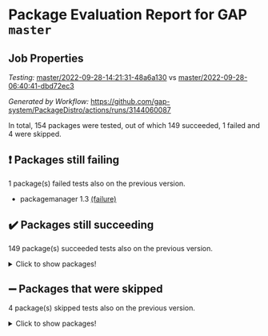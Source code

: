 # Package Evaluation Report for GAP `master`

## Job Properties

*Testing:* [master/2022-09-28-14:21:31-48a6a130](https://github.com/gap-system/PackageDistro/blob/data/reports/master/2022-09-28-14:21:31-48a6a130) vs [master/2022-09-28-06:40:41-dbd72ec3](https://github.com/gap-system/PackageDistro/blob/data/reports/master/2022-09-28-06:40:41-dbd72ec3)

*Generated by Workflow:* https://github.com/gap-system/PackageDistro/actions/runs/3144060087

In total, 154 packages were tested, out of which 149 succeeded, 1 failed and 4 were skipped.

## :exclamation: Packages still failing

1 package(s) failed tests also on the previous version.
- packagemanager 1.3 [(failure)](https://github.com/gap-system/PackageDistro/actions/runs/3144060087/jobs/5109870866)

## :heavy_check_mark: Packages still succeeding

149 package(s) succeeded tests also on the previous version.
<details><summary>Click to show packages!</summary>

- 4ti2interface 2022.09-01 [(success)](https://github.com/gap-system/PackageDistro/actions/runs/3144060087/jobs/5109855447)
- ace 5.6.1 [(success)](https://github.com/gap-system/PackageDistro/actions/runs/3144060087/jobs/5109855594)
- aclib 1.3.2 [(success)](https://github.com/gap-system/PackageDistro/actions/runs/3144060087/jobs/5109855747)
- agt 0.2 [(success)](https://github.com/gap-system/PackageDistro/actions/runs/3144060087/jobs/5109855865)
- alnuth 3.2.1 [(success)](https://github.com/gap-system/PackageDistro/actions/runs/3144060087/jobs/5109856002)
- anupq 3.2.6 [(success)](https://github.com/gap-system/PackageDistro/actions/runs/3144060087/jobs/5109856137)
- atlasrep 2.1.5 [(success)](https://github.com/gap-system/PackageDistro/actions/runs/3144060087/jobs/5109856312)
- autodoc 2022.07.10 [(success)](https://github.com/gap-system/PackageDistro/actions/runs/3144060087/jobs/5109856480)
- automata 1.15 [(success)](https://github.com/gap-system/PackageDistro/actions/runs/3144060087/jobs/5109856722)
- automgrp 1.3.2 [(success)](https://github.com/gap-system/PackageDistro/actions/runs/3144060087/jobs/5109856935)
- autpgrp 1.11 [(success)](https://github.com/gap-system/PackageDistro/actions/runs/3144060087/jobs/5109857107)
- cap 2022.09-20 [(success)](https://github.com/gap-system/PackageDistro/actions/runs/3144060087/jobs/5109857328)
- caratinterface 2.3.4 [(success)](https://github.com/gap-system/PackageDistro/actions/runs/3144060087/jobs/5109857490)
- cddinterface 2022.08.11 [(success)](https://github.com/gap-system/PackageDistro/actions/runs/3144060087/jobs/5109857624)
- circle 1.6.5 [(success)](https://github.com/gap-system/PackageDistro/actions/runs/3144060087/jobs/5109857741)
- classicpres 1.22 [(success)](https://github.com/gap-system/PackageDistro/actions/runs/3144060087/jobs/5109857853)
- cohomolo 1.6.10 [(success)](https://github.com/gap-system/PackageDistro/actions/runs/3144060087/jobs/5109857976)
- congruence 1.2.4 [(success)](https://github.com/gap-system/PackageDistro/actions/runs/3144060087/jobs/5109858121)
- corelg 1.56 [(success)](https://github.com/gap-system/PackageDistro/actions/runs/3144060087/jobs/5109858258)
- crime 1.6 [(success)](https://github.com/gap-system/PackageDistro/actions/runs/3144060087/jobs/5109858394)
- crisp 1.4.5 [(success)](https://github.com/gap-system/PackageDistro/actions/runs/3144060087/jobs/5109858531)
- crypting 0.10.2 [(success)](https://github.com/gap-system/PackageDistro/actions/runs/3144060087/jobs/5109858669)
- cryst 4.1.25 [(success)](https://github.com/gap-system/PackageDistro/actions/runs/3144060087/jobs/5109858794)
- crystcat 1.1.10 [(success)](https://github.com/gap-system/PackageDistro/actions/runs/3144060087/jobs/5109858919)
- ctbllib 1.3.4 [(success)](https://github.com/gap-system/PackageDistro/actions/runs/3144060087/jobs/5109859065)
- cubefree 1.19 [(success)](https://github.com/gap-system/PackageDistro/actions/runs/3144060087/jobs/5109859205)
- curlinterface 2.3.1 [(success)](https://github.com/gap-system/PackageDistro/actions/runs/3144060087/jobs/5109859331)
- cvec 2.7.6 [(success)](https://github.com/gap-system/PackageDistro/actions/runs/3144060087/jobs/5109859512)
- datastructures 0.2.7 [(success)](https://github.com/gap-system/PackageDistro/actions/runs/3144060087/jobs/5109859715)
- deepthought 1.0.5 [(success)](https://github.com/gap-system/PackageDistro/actions/runs/3144060087/jobs/5109859897)
- design 1.7 [(success)](https://github.com/gap-system/PackageDistro/actions/runs/3144060087/jobs/5109860044)
- difsets 2.3.1 [(success)](https://github.com/gap-system/PackageDistro/actions/runs/3144060087/jobs/5109860204)
- digraphs 1.6.0 [(success)](https://github.com/gap-system/PackageDistro/actions/runs/3144060087/jobs/5109860356)
- edim 1.3.6 [(success)](https://github.com/gap-system/PackageDistro/actions/runs/3144060087/jobs/5109860536)
- example 4.3.2 [(success)](https://github.com/gap-system/PackageDistro/actions/runs/3144060087/jobs/5109860715)
- examplesforhomalg 2022.08-04 [(success)](https://github.com/gap-system/PackageDistro/actions/runs/3144060087/jobs/5109860904)
- factint 1.6.3 [(success)](https://github.com/gap-system/PackageDistro/actions/runs/3144060087/jobs/5109861062)
- ferret 1.0.8 [(success)](https://github.com/gap-system/PackageDistro/actions/runs/3144060087/jobs/5109861203)
- fga 1.4.0 [(success)](https://github.com/gap-system/PackageDistro/actions/runs/3144060087/jobs/5109861341)
- fining 1.5.1 [(success)](https://github.com/gap-system/PackageDistro/actions/runs/3144060087/jobs/5109861455)
- float 1.0.3 [(success)](https://github.com/gap-system/PackageDistro/actions/runs/3144060087/jobs/5109861596)
- format 1.4.3 [(success)](https://github.com/gap-system/PackageDistro/actions/runs/3144060087/jobs/5109861739)
- forms 1.2.8 [(success)](https://github.com/gap-system/PackageDistro/actions/runs/3144060087/jobs/5109861916)
- fplsa 1.2.5 [(success)](https://github.com/gap-system/PackageDistro/actions/runs/3144060087/jobs/5109862051)
- fr 2.4.10 [(success)](https://github.com/gap-system/PackageDistro/actions/runs/3144060087/jobs/5109862164)
- francy 1.2.5 [(success)](https://github.com/gap-system/PackageDistro/actions/runs/3144060087/jobs/5109862284)
- fwtree 1.3 [(success)](https://github.com/gap-system/PackageDistro/actions/runs/3144060087/jobs/5109862421)
- gapdoc 1.6.6 [(success)](https://github.com/gap-system/PackageDistro/actions/runs/3144060087/jobs/5109862547)
- gauss 2022.09-01 [(success)](https://github.com/gap-system/PackageDistro/actions/runs/3144060087/jobs/5109862684)
- gaussforhomalg 2022.08-03 [(success)](https://github.com/gap-system/PackageDistro/actions/runs/3144060087/jobs/5109862827)
- gbnp 1.0.5 [(success)](https://github.com/gap-system/PackageDistro/actions/runs/3144060087/jobs/5109862958)
- generalizedmorphismsforcap 2022.08-01 [(success)](https://github.com/gap-system/PackageDistro/actions/runs/3144060087/jobs/5109863085)
- genss 1.6.8 [(success)](https://github.com/gap-system/PackageDistro/actions/runs/3144060087/jobs/5109863265)
- gradedmodules 2022.09-01 [(success)](https://github.com/gap-system/PackageDistro/actions/runs/3144060087/jobs/5109863424)
- gradedringforhomalg 2022.08-02 [(success)](https://github.com/gap-system/PackageDistro/actions/runs/3144060087/jobs/5109863595)
- grape 4.8.5 [(success)](https://github.com/gap-system/PackageDistro/actions/runs/3144060087/jobs/5109863742)
- groupoids 1.71 [(success)](https://github.com/gap-system/PackageDistro/actions/runs/3144060087/jobs/5109863850)
- grpconst 2.6.2 [(success)](https://github.com/gap-system/PackageDistro/actions/runs/3144060087/jobs/5109864062)
- guarana 0.96.3 [(success)](https://github.com/gap-system/PackageDistro/actions/runs/3144060087/jobs/5109864272)
- guava 3.17 [(success)](https://github.com/gap-system/PackageDistro/actions/runs/3144060087/jobs/5109864456)
- hap 1.47 [(success)](https://github.com/gap-system/PackageDistro/actions/runs/3144060087/jobs/5109864649)
- hapcryst 0.1.15 [(success)](https://github.com/gap-system/PackageDistro/actions/runs/3144060087/jobs/5109864828)
- hecke 1.5.3 [(success)](https://github.com/gap-system/PackageDistro/actions/runs/3144060087/jobs/5109865016)
- help 3.5 [(success)](https://github.com/gap-system/PackageDistro/actions/runs/3144060087/jobs/5109865234)
- homalg 2022.08-04 [(success)](https://github.com/gap-system/PackageDistro/actions/runs/3144060087/jobs/5109865410)
- homalgtocas 2022.09-01 [(success)](https://github.com/gap-system/PackageDistro/actions/runs/3144060087/jobs/5109865532)
- idrel 2.44 [(success)](https://github.com/gap-system/PackageDistro/actions/runs/3144060087/jobs/5109865671)
- images 1.3.1 [(success)](https://github.com/gap-system/PackageDistro/actions/runs/3144060087/jobs/5109865784)
- intpic 0.3.0 [(success)](https://github.com/gap-system/PackageDistro/actions/runs/3144060087/jobs/5109865913)
- io 4.7.3 [(success)](https://github.com/gap-system/PackageDistro/actions/runs/3144060087/jobs/5109866036)
- io_forhomalg 2022.09-01 [(success)](https://github.com/gap-system/PackageDistro/actions/runs/3144060087/jobs/5109866174)
- irredsol 1.4.3 [(success)](https://github.com/gap-system/PackageDistro/actions/runs/3144060087/jobs/5109866316)
- json 2.1.0 [(success)](https://github.com/gap-system/PackageDistro/actions/runs/3144060087/jobs/5109866448)
- jupyterkernel 1.4.1 [(success)](https://github.com/gap-system/PackageDistro/actions/runs/3144060087/jobs/5109866573)
- jupyterviz 1.5.6 [(success)](https://github.com/gap-system/PackageDistro/actions/runs/3144060087/jobs/5109866736)
- kan 1.34 [(success)](https://github.com/gap-system/PackageDistro/actions/runs/3144060087/jobs/5109866886)
- kbmag 1.5.10 [(success)](https://github.com/gap-system/PackageDistro/actions/runs/3144060087/jobs/5109867059)
- laguna 3.9.5 [(success)](https://github.com/gap-system/PackageDistro/actions/runs/3144060087/jobs/5109867221)
- liealgdb 2.2.1 [(success)](https://github.com/gap-system/PackageDistro/actions/runs/3144060087/jobs/5109867368)
- liepring 2.7 [(success)](https://github.com/gap-system/PackageDistro/actions/runs/3144060087/jobs/5109867520)
- liering 2.4.2 [(success)](https://github.com/gap-system/PackageDistro/actions/runs/3144060087/jobs/5109867677)
- linearalgebraforcap 2022.09-11 [(success)](https://github.com/gap-system/PackageDistro/actions/runs/3144060087/jobs/5109867815)
- localizeringforhomalg 2022.09-01 [(success)](https://github.com/gap-system/PackageDistro/actions/runs/3144060087/jobs/5109867945)
- loops 3.4.2 [(success)](https://github.com/gap-system/PackageDistro/actions/runs/3144060087/jobs/5109868085)
- lpres 1.0.3 [(success)](https://github.com/gap-system/PackageDistro/actions/runs/3144060087/jobs/5109868205)
- majoranaalgebras 1.4 [(success)](https://github.com/gap-system/PackageDistro/actions/runs/3144060087/jobs/5109868342)
- mapclass 1.4.6 [(success)](https://github.com/gap-system/PackageDistro/actions/runs/3144060087/jobs/5109868482)
- matgrp 0.70 [(success)](https://github.com/gap-system/PackageDistro/actions/runs/3144060087/jobs/5109868620)
- matricesforhomalg 2022.09-01 [(success)](https://github.com/gap-system/PackageDistro/actions/runs/3144060087/jobs/5109868757)
- modisom 2.5.3 [(success)](https://github.com/gap-system/PackageDistro/actions/runs/3144060087/jobs/5109868888)
- modulepresentationsforcap 2022.09-01 [(success)](https://github.com/gap-system/PackageDistro/actions/runs/3144060087/jobs/5109869034)
- modules 2022.09-01 [(success)](https://github.com/gap-system/PackageDistro/actions/runs/3144060087/jobs/5109869172)
- monoidalcategories 2022.09-09 [(success)](https://github.com/gap-system/PackageDistro/actions/runs/3144060087/jobs/5109869322)
- nconvex 2022.08-01 [(success)](https://github.com/gap-system/PackageDistro/actions/runs/3144060087/jobs/5109869506)
- nilmat 1.4.2 [(success)](https://github.com/gap-system/PackageDistro/actions/runs/3144060087/jobs/5109869692)
- nock 1.5 [(success)](https://github.com/gap-system/PackageDistro/actions/runs/3144060087/jobs/5109869860)
- normalizinterface 1.3.4 [(success)](https://github.com/gap-system/PackageDistro/actions/runs/3144060087/jobs/5109870005)
- nq 2.5.8 [(success)](https://github.com/gap-system/PackageDistro/actions/runs/3144060087/jobs/5109870157)
- numericalsgps 1.3.1 [(success)](https://github.com/gap-system/PackageDistro/actions/runs/3144060087/jobs/5109870303)
- openmath 11.5.1 [(success)](https://github.com/gap-system/PackageDistro/actions/runs/3144060087/jobs/5109870479)
- orb 4.9.0 [(success)](https://github.com/gap-system/PackageDistro/actions/runs/3144060087/jobs/5109870671)
- patternclass 2.4.2 [(success)](https://github.com/gap-system/PackageDistro/actions/runs/3144060087/jobs/5109871014)
- permut 2.0.4 [(success)](https://github.com/gap-system/PackageDistro/actions/runs/3144060087/jobs/5109871158)
- polenta 1.3.10 [(success)](https://github.com/gap-system/PackageDistro/actions/runs/3144060087/jobs/5109871308)
- polymaking 0.8.6 [(success)](https://github.com/gap-system/PackageDistro/actions/runs/3144060087/jobs/5109871441)
- primgrp 3.4.2 [(success)](https://github.com/gap-system/PackageDistro/actions/runs/3144060087/jobs/5109871660)
- profiling 2.5.0 [(success)](https://github.com/gap-system/PackageDistro/actions/runs/3144060087/jobs/5109871845)
- qpa 1.34 [(success)](https://github.com/gap-system/PackageDistro/actions/runs/3144060087/jobs/5109871985)
- quagroup 1.8.3 [(success)](https://github.com/gap-system/PackageDistro/actions/runs/3144060087/jobs/5109872114)
- radiroot 2.9 [(success)](https://github.com/gap-system/PackageDistro/actions/runs/3144060087/jobs/5109872243)
- rcwa 4.7.0 [(success)](https://github.com/gap-system/PackageDistro/actions/runs/3144060087/jobs/5109872403)
- rds 1.8 [(success)](https://github.com/gap-system/PackageDistro/actions/runs/3144060087/jobs/5109872555)
- recog 1.4.2 [(success)](https://github.com/gap-system/PackageDistro/actions/runs/3144060087/jobs/5109872694)
- repndecomp 1.2.1 [(success)](https://github.com/gap-system/PackageDistro/actions/runs/3144060087/jobs/5109872908)
- repsn 3.1.0 [(success)](https://github.com/gap-system/PackageDistro/actions/runs/3144060087/jobs/5109873115)
- resclasses 4.7.3 [(success)](https://github.com/gap-system/PackageDistro/actions/runs/3144060087/jobs/5109873268)
- ringsforhomalg 2022.09-01 [(success)](https://github.com/gap-system/PackageDistro/actions/runs/3144060087/jobs/5109873402)
- sco 2022.09-01 [(success)](https://github.com/gap-system/PackageDistro/actions/runs/3144060087/jobs/5109873537)
- scscp 2.3.1 [(success)](https://github.com/gap-system/PackageDistro/actions/runs/3144060087/jobs/5109873717)
- semigroups 5.0.2 [(success)](https://github.com/gap-system/PackageDistro/actions/runs/3144060087/jobs/5109873942)
- sglppow 2.2 [(success)](https://github.com/gap-system/PackageDistro/actions/runs/3144060087/jobs/5109874129)
- sgpviz 0.999.5 [(success)](https://github.com/gap-system/PackageDistro/actions/runs/3144060087/jobs/5109874250)
- simpcomp 2.1.14 [(success)](https://github.com/gap-system/PackageDistro/actions/runs/3144060087/jobs/5109874383)
- singular 2022.09.23 [(success)](https://github.com/gap-system/PackageDistro/actions/runs/3144060087/jobs/5109874538)
- sla 1.5.3 [(success)](https://github.com/gap-system/PackageDistro/actions/runs/3144060087/jobs/5109874671)
- smallgrp 1.5 [(success)](https://github.com/gap-system/PackageDistro/actions/runs/3144060087/jobs/5109874816)
- smallsemi 0.6.13 [(success)](https://github.com/gap-system/PackageDistro/actions/runs/3144060087/jobs/5109874996)
- sonata 2.9.4 [(success)](https://github.com/gap-system/PackageDistro/actions/runs/3144060087/jobs/5109875191)
- sophus 1.27 [(success)](https://github.com/gap-system/PackageDistro/actions/runs/3144060087/jobs/5109875438)
- spinsym 1.5.2 [(success)](https://github.com/gap-system/PackageDistro/actions/runs/3144060087/jobs/5109875644)
- standardff 0.9.4 [(success)](https://github.com/gap-system/PackageDistro/actions/runs/3144060087/jobs/5109875819)
- symbcompcc 1.3.2 [(success)](https://github.com/gap-system/PackageDistro/actions/runs/3144060087/jobs/5109876017)
- thelma 1.3 [(success)](https://github.com/gap-system/PackageDistro/actions/runs/3144060087/jobs/5109876234)
- tomlib 1.2.9 [(success)](https://github.com/gap-system/PackageDistro/actions/runs/3144060087/jobs/5109876405)
- toolsforhomalg 2022.09-07 [(success)](https://github.com/gap-system/PackageDistro/actions/runs/3144060087/jobs/5109876544)
- toric 1.9.5 [(success)](https://github.com/gap-system/PackageDistro/actions/runs/3144060087/jobs/5109876712)
- toricvarieties 2022.07.13 [(success)](https://github.com/gap-system/PackageDistro/actions/runs/3144060087/jobs/5109876859)
- transgrp 3.6.3 [(success)](https://github.com/gap-system/PackageDistro/actions/runs/3144060087/jobs/5109877015)
- ugaly 4.0.3 [(success)](https://github.com/gap-system/PackageDistro/actions/runs/3144060087/jobs/5109877135)
- unipot 1.5 [(success)](https://github.com/gap-system/PackageDistro/actions/runs/3144060087/jobs/5109877285)
- unitlib 4.1.0 [(success)](https://github.com/gap-system/PackageDistro/actions/runs/3144060087/jobs/5109877544)
- utils 0.77 [(success)](https://github.com/gap-system/PackageDistro/actions/runs/3144060087/jobs/5109877718)
- uuid 0.7 [(success)](https://github.com/gap-system/PackageDistro/actions/runs/3144060087/jobs/5109877908)
- walrus 0.9991 [(success)](https://github.com/gap-system/PackageDistro/actions/runs/3144060087/jobs/5109878102)
- wedderga 4.10.2 [(success)](https://github.com/gap-system/PackageDistro/actions/runs/3144060087/jobs/5109878253)
- xmod 2.88 [(success)](https://github.com/gap-system/PackageDistro/actions/runs/3144060087/jobs/5109878471)
- xmodalg 1.22 [(success)](https://github.com/gap-system/PackageDistro/actions/runs/3144060087/jobs/5109878609)
- yangbaxter 0.10.1 [(success)](https://github.com/gap-system/PackageDistro/actions/runs/3144060087/jobs/5109878750)
- zeromqinterface 0.14 [(success)](https://github.com/gap-system/PackageDistro/actions/runs/3144060087/jobs/5109878884)
</details>

## :heavy_minus_sign: Packages that were skipped

4 package(s) skipped tests also on the previous version.
<details><summary>Click to show packages!</summary>

- browse 1.8.15 [(skipped)](https://github.com/gap-system/PackageDistro/actions/runs/3144060087/jobs/5109568224)
- itc 1.5.1 [(skipped)](https://github.com/gap-system/PackageDistro/actions/runs/3144060087/jobs/5109568224)
- polycyclic 2.16 [(skipped)](https://github.com/gap-system/PackageDistro/actions/runs/3144060087/jobs/5109568224)
- xgap 4.31 [(skipped)](https://github.com/gap-system/PackageDistro/actions/runs/3144060087/jobs/5109568224)
</details>

